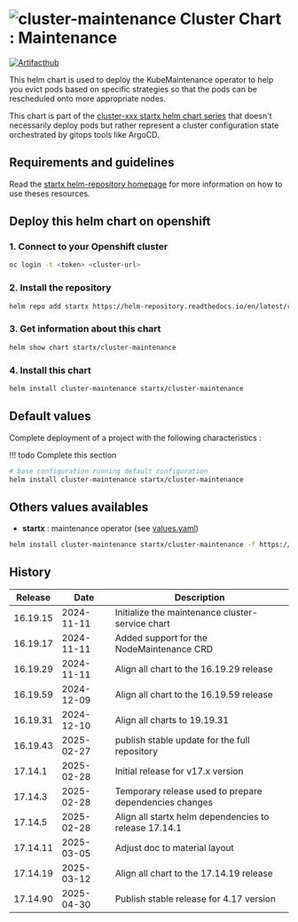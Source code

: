 # ![cluster-maintenance](https://helm-repository.readthedocs.io/en/latest/img/cluster-maintenance.svg "Cluster Chart : Maintenance") Cluster Chart : Maintenance
[![Artifacthub](https://img.shields.io/badge/ArtifactHub-STARTX_cluster--maintenance-8A2BE2.svg)](https://artifacthub.io/packages/search?ts_query_web=cluster+maintenance+startx)

This helm chart is used to deploy the KubeMaintenance operator to help you evict pods based on specific strategies so that the pods can be rescheduled onto more appropriate nodes.

This chart is part of the [cluster-xxx startx helm chart series](https://helm-repository.readthedocs.io#cluster-helm-charts) that doesn't necessarily deploy pods but rather represent a cluster configuration state orchestrated by gitops tools like ArgoCD.

## Requirements and guidelines

Read the [startx helm-repository homepage](https://helm-repository.readthedocs.io) for
more information on how to use theses resources.

## Deploy this helm chart on openshift

### 1. Connect to your Openshift cluster

```bash
oc login -t <token> <cluster-url>
```

### 2. Install the repository

```bash
helm repo add startx https://helm-repository.readthedocs.io/en/latest/repos/stable/
```

### 3. Get information about this chart

```bash
helm show chart startx/cluster-maintenance
```

### 4. Install this chart

```bash
helm install cluster-maintenance startx/cluster-maintenance
```

## Default values

Complete deployment of a project with the following characteristics :

!!! todo
    Complete this section

```bash
# base configuration running default configuration
helm install cluster-maintenance startx/cluster-maintenance
```

## Others values availables

- **startx** : maintenance operator (see [values.yaml](https://raw.githubusercontent.com/startxfr/helm-repository/master/charts/cluster-maintenance/values-startx.yaml))

```bash
helm install cluster-maintenance startx/cluster-maintenance -f https://raw.githubusercontent.com/startxfr/helm-repository/master/charts/cluster-maintenance/values-startx.yaml
```

## History

| Release  | Date       | Description                                                       |
| -------- | ---------- | ----------------------------------------------------------------- |
| 16.19.15 | 2024-11-11 | Initialize the maintenance cluster-service chart                  |
| 16.19.17 | 2024-11-11 | Added support for the NodeMaintenance CRD
| 16.19.29 | 2024-11-11 | Align all chart to the 16.19.29 release
| 16.19.59 | 2024-12-09 | Align all chart to the 16.19.59 release
| 16.19.31 | 2024-12-10 | Align all charts to 19.19.31
| 16.19.43 | 2025-02-27 | publish stable update for the full repository
| 17.14.1 | 2025-02-28 | Initial release for v17.x version
| 17.14.3 | 2025-02-28 | Temporary release used to prepare dependencies changes
| 17.14.5 | 2025-02-28 | Align all startx helm dependencies to release 17.14.1
| 17.14.11 | 2025-03-05 | Adjust doc to material layout
| 17.14.19 | 2025-03-12 | Align all chart to the 17.14.19 release
| 17.14.90 | 2025-04-30 | Publish stable release for 4.17 version
